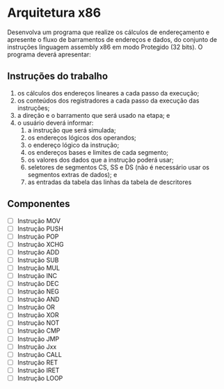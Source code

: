 # Arquitetura x86

Desenvolva um programa que realize os cálculos de endereçamento e apresente o fluxo de barramentos de endereços e dados, do conjunto de instruções linguagem assembly x86 em modo Protegido (32 bits). O programa deverá apresentar:

## Instruções do trabalho

1. os cálculos dos endereços lineares a cada passo da execução;
2. os conteúdos dos registradores a cada passo da execução das instruções;
3. a direção e o barramento que será usado na etapa; e
4. o usuário deverá informar:
    1. a instrução que será simulada;
    2. os endereços lógicos dos operandos;
    3. o endereço lógico da instrução;
    4. os endereços bases e limites de cada segmento;
    5. os valores dos dados que a instrução poderá usar;
    6. seletores de segmentos CS, SS e DS (não é necessário usar os segmentos extras de dados); e
    7. as entradas da tabela das linhas da tabela de descritores

## Componentes

* [ ] Instrução MOV
* [ ] Instrução PUSH
* [ ] Instrução POP
* [ ] Instrução XCHG
* [ ] Instrução ADD
* [ ] Instrução SUB
* [ ] Instrução MUL
* [ ] Instrução INC
* [ ] Instrução DEC
* [ ] Instrução NEG
* [ ] Instrução AND
* [ ] Instrução OR
* [ ] Instrução XOR
* [ ] Instrução NOT
* [ ] Instrução CMP
* [ ] Instrução JMP
* [ ] Instrução Jxx
* [ ] Instrução CALL
* [ ] Instrução RET
* [ ] Instrução IRET
* [ ] Instrução LOOP
